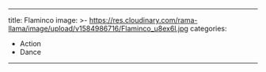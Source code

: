 ---
title: Flaminco
image: >-
  https://res.cloudinary.com/rama-llama/image/upload/v1584986716/Flaminco_u8ex6l.jpg
categories:
  - Action
  - Dance
  ---
